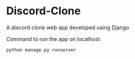 # Discord-Clone
A discord clone web app developed using Django


Command to run the app on localhost:

``
python manage.py runserver
``
